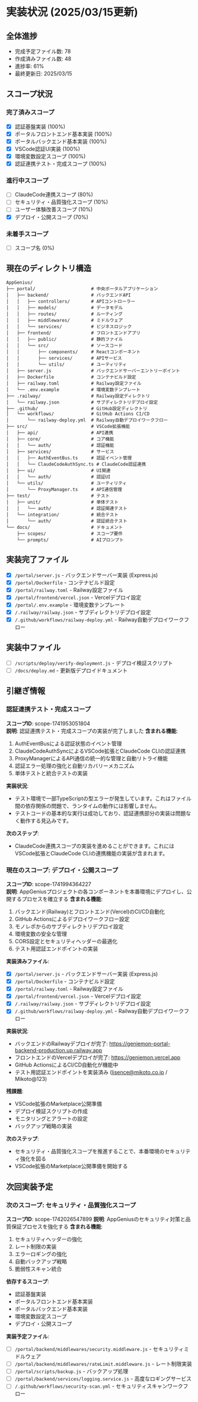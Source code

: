 # 実装状況 (2025/03/15更新)

## 全体進捗
- 完成予定ファイル数: 78
- 作成済みファイル数: 48
- 進捗率: 61%
- 最終更新日: 2025/03/15

## スコープ状況

### 完了済みスコープ
- [x] 認証基盤実装 (100%)
- [x] ポータルフロントエンド基本実装 (100%)
- [x] ポータルバックエンド基本実装 (100%)
- [x] VSCode認証UI実装 (100%)
- [x] 環境変数設定スコープ (100%)
- [x] 認証連携テスト・完成スコープ (100%)

### 進行中スコープ
- [ ] ClaudeCode連携スコープ (80%)
- [ ] セキュリティ・品質強化スコープ (10%)
- [ ] ユーザー体験改善スコープ (10%)
- [x] デプロイ・公開スコープ (70%)

### 未着手スコープ
- [ ] スコープ名 (0%)

## 現在のディレクトリ構造
```
AppGenius/
├── portal/                     # 中央ポータルアプリケーション
│   ├── backend/                # バックエンドAPI
│   │   ├── controllers/        # APIコントローラー
│   │   ├── models/             # データモデル
│   │   ├── routes/             # ルーティング
│   │   ├── middlewares/        # ミドルウェア
│   │   └── services/           # ビジネスロジック
│   ├── frontend/               # フロントエンドアプリ
│   │   ├── public/             # 静的ファイル
│   │   └── src/                # ソースコード
│   │       ├── components/     # Reactコンポーネント
│   │       ├── services/       # APIサービス
│   │       └── utils/          # ユーティリティ
│   ├── server.js               # バックエンドサーバーエントリーポイント
│   ├── Dockerfile              # コンテナビルド設定
│   ├── railway.toml            # Railway設定ファイル
│   └── .env.example            # 環境変数テンプレート
├── .railway/                   # Railway設定ディレクトリ
│   └── railway.json            # サブディレクトリデプロイ設定
├── .github/                    # GitHub設定ディレクトリ 
│   └── workflows/              # GitHub Actions CI/CD
│       └── railway-deploy.yml  # Railway自動デプロイワークフロー
├── src/                        # VSCode拡張機能
│   ├── api/                    # API連携
│   ├── core/                   # コア機能
│   │   └── auth/               # 認証機能
│   ├── services/               # サービス
│   │   ├── AuthEventBus.ts     # 認証イベント管理
│   │   └── ClaudeCodeAuthSync.ts # ClaudeCode認証連携
│   ├── ui/                     # UI関連
│   │   └── auth/               # 認証UI
│   └── utils/                  # ユーティリティ
│       └── ProxyManager.ts     # API通信管理
├── test/                       # テスト
│   ├── unit/                   # 単体テスト
│   │   └── auth/               # 認証関連テスト
│   └── integration/            # 統合テスト
│       └── auth/               # 認証統合テスト
└── docs/                       # ドキュメント
    ├── scopes/                 # スコープ要件
    └── prompts/                # AIプロンプト
```

## 実装完了ファイル
- [x] `/portal/server.js` - バックエンドサーバー実装 (Express.js)
- [x] `/portal/Dockerfile` - コンテナビルド設定
- [x] `/portal/railway.toml` - Railway設定ファイル
- [x] `/portal/frontend/vercel.json` - Vercelデプロイ設定
- [x] `/portal/.env.example` - 環境変数テンプレート
- [x] `/.railway/railway.json` - サブディレクトリデプロイ設定
- [x] `/.github/workflows/railway-deploy.yml` - Railway自動デプロイワークフロー

## 実装中ファイル
- [ ] `/scripts/deploy/verify-deployment.js` - デプロイ検証スクリプト
- [ ] `/docs/deploy.md` - 更新版デプロイドキュメント

## 引継ぎ情報

### 認証連携テスト・完成スコープ
**スコープID**: scope-1741953051804  
**説明**: 認証連携テスト・完成スコープの実装が完了しました
**含まれる機能**:
1. AuthEventBusによる認証状態のイベント管理
2. ClaudeCodeAuthSyncによるVSCode拡張とClaudeCode CLIの認証連携
3. ProxyManagerによるAPI通信の統一的な管理と自動リトライ機能
4. 認証エラー処理の強化と自動リカバリーメカニズム
5. 単体テストと統合テストの実装

**実装状況**:
- テスト環境で一部TypeScriptの型エラーが発生しています。これはファイル間の依存関係の問題で、ランタイムの動作には影響しません。
- テストコードの基本的な実行は成功しており、認証連携部分の実装は問題なく動作する見込みです。

**次のステップ**:
- ClaudeCode連携スコープの実装を進めることができます。これにはVSCode拡張とClaudeCode CLIの連携機能の実装が含まれます。

### 現在のスコープ: デプロイ・公開スコープ
**スコープID**: scope-1741994364227  
**説明**: AppGeniusプロジェクトの各コンポーネントを本番環境にデプロイし、公開するプロセスを確立する
**含まれる機能**:
1. バックエンド(Railway)とフロントエンド(Vercel)のCI/CD自動化
2. GitHub Actionsによるデプロイワークフロー設定
3. モノレポからのサブディレクトリデプロイ設定
4. 環境変数の安全な管理
5. CORS設定とセキュリティヘッダーの最適化
6. テスト用認証エンドポイントの実装

**実装済みファイル**: 
- [x] `/portal/server.js` - バックエンドサーバー実装 (Express.js)
- [x] `/portal/Dockerfile` - コンテナビルド設定
- [x] `/portal/railway.toml` - Railway設定ファイル
- [x] `/portal/frontend/vercel.json` - Vercelデプロイ設定
- [x] `/.railway/railway.json` - サブディレクトリデプロイ設定
- [x] `/.github/workflows/railway-deploy.yml` - Railway自動デプロイワークフロー

**実装状況**:
- バックエンドのRailwayデプロイが完了: https://geniemon-portal-backend-production.up.railway.app
- フロントエンドのVercelデプロイが完了: https://geniemon.vercel.app
- GitHub ActionsによるCI/CD自動化が機能中
- テスト用認証エンドポイントを実装済み (lisence@mikoto.co.jp / Mikoto@123)

**残課題**:
- VSCode拡張のMarketplace公開準備
- デプロイ検証スクリプトの作成
- モニタリングとアラートの設定
- バックアップ戦略の実装

**次のステップ**:
- セキュリティ・品質強化スコープを推進することで、本番環境のセキュリティ強化を図る
- VSCode拡張のMarketplace公開準備を開始する

## 次回実装予定

### 次のスコープ: セキュリティ・品質強化スコープ
**スコープID**: scope-1742026547899
**説明**: AppGeniusのセキュリティ対策と品質保証プロセスを強化する
**含まれる機能**:
1. セキュリティヘッダーの強化
2. レート制限の実装
3. エラーロギングの強化
4. 自動バックアップ戦略
5. 脆弱性スキャン統合

**依存するスコープ**:
- 認証基盤実装
- ポータルフロントエンド基本実装
- ポータルバックエンド基本実装
- 環境変数設定スコープ
- デプロイ・公開スコープ

**実装予定ファイル**:
- [ ] `/portal/backend/middlewares/security.middleware.js` - セキュリティミドルウェア
- [ ] `/portal/backend/middlewares/rateLimit.middleware.js` - レート制限実装
- [ ] `/portal/scripts/backup.js` - バックアップ処理
- [ ] `/portal/backend/services/logging.service.js` - 高度なロギングサービス
- [ ] `/.github/workflows/security-scan.yml` - セキュリティスキャンワークフロー
